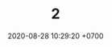 ---
layout: teamCard
permalink: /team/:title.html
categories: pljmy24
maincover: /assets/logos/DFS.png
date: 2020-08-28 10:29:20 +0700
title: 02.
lugar: LJ
tag: johto042024

---